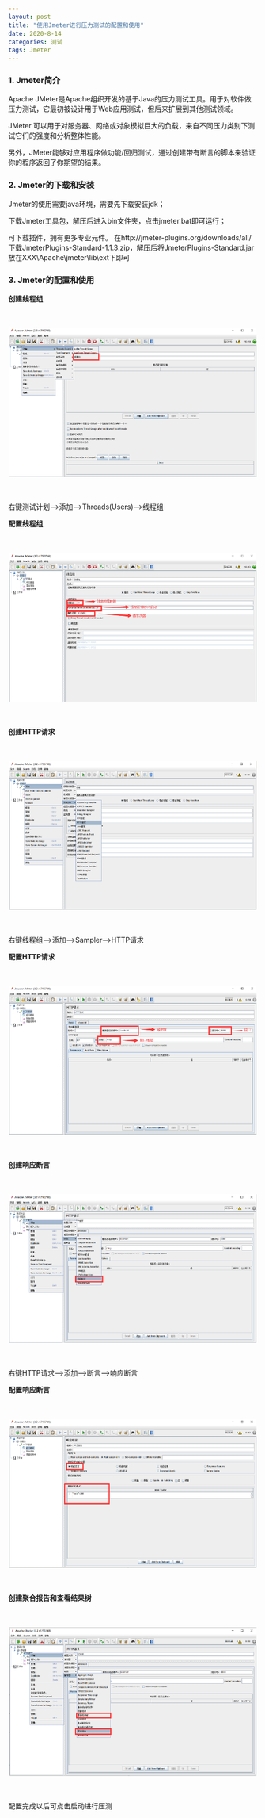 ```yaml
---
layout: post
title: "使用Jmeter进行压力测试的配置和使用"
date: 2020-8-14
categories: 测试
tags: Jmeter
--- 
```


### 1. Jmeter简介
Apache JMeter是Apache组织开发的基于Java的压力测试工具。用于对软件做压力测试，它最初被设计用于Web应用测试，但后来扩展到其他测试领域。

JMeter 可以用于对服务器、网络或对象模拟巨大的负载，来自不同压力类别下测试它们的强度和分析整体性能。

另外，JMeter能够对应用程序做功能/回归测试，通过创建带有断言的脚本来验证你的程序返回了你期望的结果。

### 2. Jmeter的下载和安装
Jmeter的使用需要java环境，需要先下载安装jdk；

下载Jmeter工具包，解压后进入bin文件夹，点击jmeter.bat即可运行；

可下载插件，拥有更多专业元件。 
在http://jmeter-plugins.org/downloads/all/下载JmeterPlugins-Standard-1.1.3.zip，解压后将JmeterPlugins-Standard.jar放在XXX\Apache\jmeter\lib\ext下即可

### 3. Jmeter的配置和使用

**创建线程组**

<div style="width:500px;height:300px;margin:50px auto;">
    <img alt="jmeter-thread.png" src="/images/jmeter-thread.png" width="500" height="300"/>
</div>

右键测试计划——>添加——>Threads(Users)——>线程组

**配置线程组**

<div style="width:500px;height:300px;margin:50px auto;">
    <img alt="jmeter-thread-config.png" src="/images/jmeter-thread-config.png" width="500" height="300"/>
</div>

**创建HTTP请求**

<div style="width:500px;height:300px;margin:50px auto;">
    <img alt="jmeter-http.png" src="/images/jmeter-http.png" width="500" height="300"/>
</div>

右键线程组——>添加——>Sampler——>HTTP请求

**配置HTTP请求**

<div style="width:500px;height:300px;margin:50px auto;">
    <img alt="jmeter-http-config.png" src="/images/jmeter-http-config.png" width="500" height="300"/>
</div>

**创建响应断言**

<div style="width:500px;height:300px;margin:50px auto;">
    <img alt="jmeter-predicate.png" src="/images/jmeter-predicate.png" width="500" height="300"/>
</div>

右键HTTP请求——>添加——>断言——>响应断言

**配置响应断言**

<div style="width:500px;height:300px;margin:50px auto;">
    <img alt="jmeter-predicate-config.png" src="/images/jmeter-predicate-config.png" width="500" height="300"/>
</div>

**创建聚合报告和查看结果树**

<div style="width:500px;height:300px;margin:50px auto;">
    <img alt="jmeter-polymerization.png" src="/images/jmeter-polymerization.png" width="500" height="300"/>
</div>

配置完成以后可点击启动进行压测